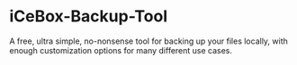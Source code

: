 # iCeBox-Backup-Tool
A free, ultra simple, no-nonsense tool for backing up your files locally, with enough customization options for many different use cases.

